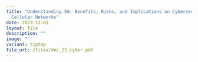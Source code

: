```yaml
---
title: "Understanding 5G: Benefits, Risks, and Implications on Cybersecurity for
  Cellular Networks"
date: 2023-12-01
layout: file
description: ""
image: ""
variant: tiptap
file_url: /files/dec_23_cyber.pdf
---
```

